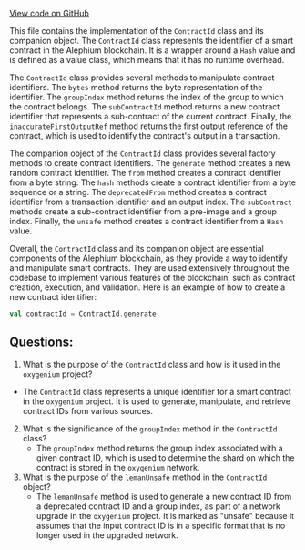 [View code on GitHub](https://github.com/oxygenium/oxygenium/protocol/src/main/scala/org/oxygenium/protocol/model/ContractId.scala)

This file contains the implementation of the `ContractId` class and its companion object. The `ContractId` class represents the identifier of a smart contract in the Alephium blockchain. It is a wrapper around a `Hash` value and is defined as a value class, which means that it has no runtime overhead. 

The `ContractId` class provides several methods to manipulate contract identifiers. The `bytes` method returns the byte representation of the identifier. The `groupIndex` method returns the index of the group to which the contract belongs. The `subContractId` method returns a new contract identifier that represents a sub-contract of the current contract. Finally, the `inaccurateFirstOutputRef` method returns the first output reference of the contract, which is used to identify the contract's output in a transaction.

The companion object of the `ContractId` class provides several factory methods to create contract identifiers. The `generate` method creates a new random contract identifier. The `from` method creates a contract identifier from a byte string. The `hash` methods create a contract identifier from a byte sequence or a string. The `deprecatedFrom` method creates a contract identifier from a transaction identifier and an output index. The `subContract` methods create a sub-contract identifier from a pre-image and a group index. Finally, the `unsafe` method creates a contract identifier from a `Hash` value.

Overall, the `ContractId` class and its companion object are essential components of the Alephium blockchain, as they provide a way to identify and manipulate smart contracts. They are used extensively throughout the codebase to implement various features of the blockchain, such as contract creation, execution, and validation. Here is an example of how to create a new contract identifier:

```scala
val contractId = ContractId.generate
```
## Questions: 
 1. What is the purpose of the `ContractId` class and how is it used in the `oxygenium` project?
   - The `ContractId` class represents a unique identifier for a smart contract in the `oxygenium` project. It is used to generate, manipulate, and retrieve contract IDs from various sources.
2. What is the significance of the `groupIndex` method in the `ContractId` class?
   - The `groupIndex` method returns the group index associated with a given contract ID, which is used to determine the shard on which the contract is stored in the `oxygenium` network.
3. What is the purpose of the `lemanUnsafe` method in the `ContractId` object?
   - The `lemanUnsafe` method is used to generate a new contract ID from a deprecated contract ID and a group index, as part of a network upgrade in the `oxygenium` project. It is marked as "unsafe" because it assumes that the input contract ID is in a specific format that is no longer used in the upgraded network.